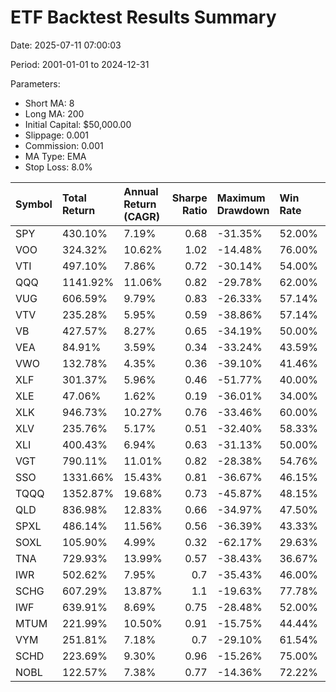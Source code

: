 # ETF Backtest Results Summary

Date: 2025-07-11 07:00:03

Period: 2001-01-01 to 2024-12-31

Parameters:
- Short MA: 8
- Long MA: 200
- Initial Capital: $50,000.00
- Slippage: 0.001
- Commission: 0.001
- MA Type: EMA
- Stop Loss: 8.0%

| Symbol   | Total Return   | Annual Return (CAGR)   |   Sharpe Ratio | Maximum Drawdown   | Win Rate   |   Profit-Loss Ratio |   Profit Factor |   Calmar Ratio | Expected Value   | Avg. PnL per Trade   |   Pareto Ratio |
|:---------|:---------------|:-----------------------|---------------:|:-------------------|:-----------|--------------------:|----------------:|---------------:|:-----------------|:---------------------|---------------:|
| SPY      | 430.10%        | 7.19%                  |           0.68 | -31.35%            | 52.00%     |                5.2  |            5.64 |           0.23 | $4301.05         | $4301.05             |           0.95 |
| VOO      | 324.32%        | 10.62%                 |           1.02 | -14.48%            | 76.00%     |                3.23 |           10.21 |           0.73 | $6486.42         | $6486.42             |           0.74 |
| VTI      | 497.10%        | 7.86%                  |           0.72 | -30.14%            | 54.00%     |                5.13 |            6.03 |           0.26 | $4970.99         | $4970.99             |           0.94 |
| QQQ      | 1141.92%       | 11.06%                 |           0.82 | -29.78%            | 62.00%     |                5.7  |            9.3  |           0.37 | $11419.22        | $11419.22            |           0.89 |
| VUG      | 606.59%        | 9.79%                  |           0.83 | -26.33%            | 57.14%     |                6.82 |            9.09 |           0.37 | $7221.28         | $7221.28             |           0.86 |
| VTV      | 235.28%        | 5.95%                  |           0.59 | -38.86%            | 57.14%     |                3.13 |            4.18 |           0.15 | $2800.96         | $2800.96             |           0.99 |
| VB       | 427.57%        | 8.27%                  |           0.65 | -34.19%            | 50.00%     |                5.43 |            5.43 |           0.24 | $5090.17         | $5090.17             |           1    |
| VEA      | 84.91%         | 3.59%                  |           0.34 | -33.24%            | 43.59%     |                2.74 |            2.12 |           0.11 | $1088.56         | $1088.56             |           1.34 |
| VWO      | 132.78%        | 4.35%                  |           0.36 | -39.10%            | 41.46%     |                3.07 |            2.17 |           0.11 | $1619.23         | $1619.23             |           1.47 |
| XLF      | 301.37%        | 5.96%                  |           0.46 | -51.77%            | 40.00%     |                5.13 |            3.42 |           0.12 | $3013.72         | $3013.72             |           1.29 |
| XLE      | 47.06%         | 1.62%                  |           0.19 | -36.01%            | 34.00%     |                2.55 |            1.31 |           0.04 | $470.56          | $470.56              |           3.71 |
| XLK      | 946.73%        | 10.27%                 |           0.76 | -33.46%            | 60.00%     |                4.66 |            6.99 |           0.31 | $9467.31         | $9467.31             |           0.98 |
| XLV      | 235.76%        | 5.17%                  |           0.51 | -32.40%            | 58.33%     |                3.2  |            4.48 |           0.16 | $2455.78         | $2455.78             |           0.94 |
| XLI      | 400.43%        | 6.94%                  |           0.63 | -31.13%            | 50.00%     |                5.29 |            5.29 |           0.22 | $4004.30         | $4004.30             |           0.97 |
| VGT      | 790.11%        | 11.01%                 |           0.82 | -28.38%            | 54.76%     |                6.13 |            7.42 |           0.39 | $9406.09         | $9406.09             |           0.93 |
| SSO      | 1331.66%       | 15.43%                 |           0.81 | -36.67%            | 46.15%     |                7.38 |            6.32 |           0.42 | $17072.51        | $17072.51            |           1.03 |
| TQQQ     | 1352.87%       | 19.68%                 |           0.73 | -45.87%            | 48.15%     |                4.34 |            4.03 |           0.43 | $25053.12        | $25053.12            |           1.22 |
| QLD      | 836.98%        | 12.83%                 |           0.66 | -34.97%            | 47.50%     |                4.25 |            3.84 |           0.37 | $10462.23        | $10462.23            |           1.25 |
| SPXL     | 486.14%        | 11.56%                 |           0.56 | -36.39%            | 43.33%     |                5.55 |            4.25 |           0.32 | $8102.41         | $8102.41             |           1.15 |
| SOXL     | 105.90%        | 4.99%                  |           0.32 | -62.17%            | 29.63%     |                3.69 |            1.55 |           0.08 | $1961.02         | $1961.02             |           2.57 |
| TNA      | 729.93%        | 13.99%                 |           0.57 | -38.43%            | 36.67%     |                7.72 |            4.47 |           0.36 | $12165.56        | $12165.56            |           1.12 |
| IWR      | 502.62%        | 7.95%                  |           0.7  | -35.43%            | 46.00%     |                5.91 |            5.04 |           0.22 | $5026.15         | $5026.15             |           1.01 |
| SCHG     | 607.29%        | 13.87%                 |           1.1  | -19.63%            | 77.78%     |                4.36 |           15.25 |           0.71 | $11246.05        | $11246.05            |           0.71 |
| IWF      | 639.91%        | 8.69%                  |           0.75 | -28.48%            | 52.00%     |                7.05 |            7.64 |           0.31 | $6399.12         | $6399.12             |           0.92 |
| MTUM     | 221.99%        | 10.50%                 |           0.91 | -15.75%            | 44.44%     |                8.39 |            6.71 |           0.67 | $6166.37         | $6166.37             |           0.69 |
| VYM      | 251.81%        | 7.18%                  |           0.7  | -29.10%            | 61.54%     |                3.15 |            5.03 |           0.25 | $3228.37         | $3228.37             |           0.9  |
| SCHD     | 223.69%        | 9.30%                  |           0.96 | -15.26%            | 75.00%     |                2.33 |            7    |           0.61 | $5592.34         | $5592.34             |           0.75 |
| NOBL     | 122.57%        | 7.38%                  |           0.77 | -14.36%            | 72.22%     |                2.65 |            6.89 |           0.51 | $3404.67         | $3404.67             |           0.66 |
